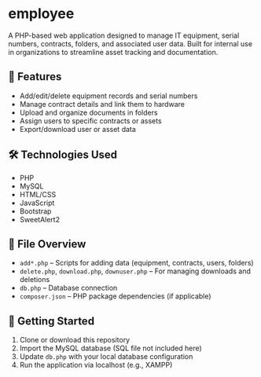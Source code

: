# employee

A PHP-based web application designed to manage IT equipment, serial numbers, contracts, folders, and associated user data. Built for internal use in organizations to streamline asset tracking and documentation.

## 🔧 Features

- Add/edit/delete equipment records and serial numbers
- Manage contract details and link them to hardware
- Upload and organize documents in folders
- Assign users to specific contracts or assets
- Export/download user or asset data

## 🛠️ Technologies Used

- PHP
- MySQL
- HTML/CSS
- JavaScript
- Bootstrap
- SweetAlert2

## 📁 File Overview

- `add*.php` – Scripts for adding data (equipment, contracts, users, folders)
- `delete.php`, `download.php`, `downuser.php` – For managing downloads and deletions
- `db.php` – Database connection
- `composer.json` – PHP package dependencies (if applicable)

## 🚀 Getting Started

1. Clone or download this repository
2. Import the MySQL database (SQL file not included here)
3. Update `db.php` with your local database configuration
4. Run the application via localhost (e.g., XAMPP)

